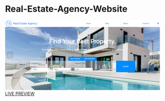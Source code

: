 # Real-Estate-Agency-Website
![Real Estate Agency Website](/images/template.png 'Real Estate Agency Website')
[LIVE PREVIEW](https://tasnim005.github.io/Real-Estate-Agency-Website/)
